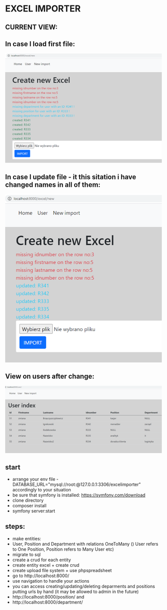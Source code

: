 # EXCEL IMPORTER

## CURRENT VIEW:

## In case I load first file:

![](gitphotos/two.PNG)

## In case I update file - it this sitation i have changed names in all of them:

![](gitphotos/three.PNG)

## View on users after change:

![](gitphotos/four.PNG)

## start

- arrange your env file - DATABASE_URL="mysql://root:@127.0.0.1:3306/excelimporter" accordingly to your situation
- be sure that symfony is installed: https://symfony.com/download
- clone directory
- composer install
- symfony server:start

## steps:

- make entities:
- User, Position and Department with relations OneToMany () User refers to One Position, Position refers to Many User etc)
- migrate to sql
- create a crud for each entity
- create entity excel + create crud
- create upload file system + use phpspreadsheet
- go to http://localhost:8000/
- use navigation to handle your actions
- you can access creating/updating/deleting deparments and positions putting urls by hand (it may be allowed to admin in the future)
- http://localhost:8000/position/ and
- http://localhost:8000/department/

